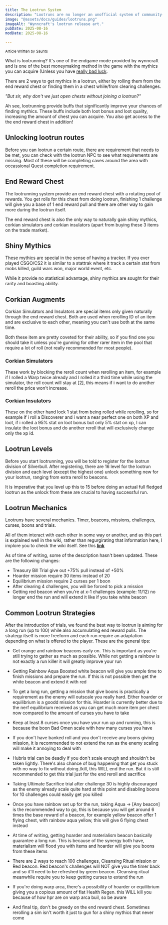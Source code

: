 ```yaml
---
title: The Lootrun System
description: "Lootruns are no longer an unofficial system of community-run chest routes and trackers! It is now a core gameplay mechanic."
image: "@assets/docs/guides/lootruns.png"
imageAlt: "Wynncraft's lootrun release art."
pubDate: 2025-08-16
modDate: 2025-08-16

---
```

<small>Article Written by Saunts</small>

What is lootrunning? It's one of the endgame mode provided by wynncraft and is one of the best moneymaking method in the game with the mythics you can acquire (Unless you have [really bad luck](https://wynnvets.org/wenluck).

There are 2 ways to get mythics in a lootrun, either by rolling them from the end reward chest or finding them in a chest while/from clearing challenges.

*"But sir, why don't we just open chests without joining a lootrun?"*

Ah see, lootrunning provide buffs that significantly improve your chances of finding mythics. These buffs include both loot bonus and loot quality, increasing the amount of chest you can acquire. You also get access to the the end reward chest in addition!

## Unlocking lootrun routes
Before you can lootrun a certain route, there are requirement that needs to be met, you can check with the lootrun NPC to see what requirements are missing. Most of these will be completing caves around the area with occassional Quest completion requirement.

## End Reward Chest

The lootrunning system provide an end reward chest with a rotating pool of rewards. You get rolls for this chest from doing lootrun, finishing 1 challenge will give you a base of 1 end reward pull and there are other way to gain more during the lootrun itself.

The end reward chest is also the only way to naturally gain shiny mythics, corkian simulators and corkian insulators (apart from buying these 3 items on the trade market).

## Shiny Mythics

These mythics are special in the sense of having a tracker. If you ever played CSGO/CS2 it is similar to a stattrak where it track a certain stat from mobs killed, guild wars won, major world event, etc.

While it provide no statistical advantage, shiny mythics are sought for their rarity and boasting ability.

## Corkian Augments

Corkian Simulators and Insulators are special items only given naturally through the end reward chest. Both are used when rerolling ID of an item and are exclusive to each other, meaning you can't use both at the same time.

Both these item are pretty coveted for their ability, so if you find one you should take it unless you're gunning for other rarer item in the pool that require a lot of roll (not really recommended for most people).

### Corkian Simulators
These work by blocking the reroll count when rerolling an item, for example if I rolled a Warp twice already and I rolled it a third time while using the simulator, the roll count will stay at [2], this means if i want to do another reroll the price won't increase.

### Corkian Insulators
These  on the other hand lock 1 stat from being rolled while rerolling, so for example if i roll a Discoverer and i want a near perfect one on both XP and loot, if i rolled a 95% stat on loot bonus but only 5% stat on xp, I can insulate the loot bonus and do another reroll that will exclusively change only the xp id.

## Lootrun Levels

Before you start lootrunning, you will be told to register for the lootrun division of Silverbull. After registering, there are 16 level for the lootrun division and each level (except the highest one) unlock something new for your lootrun, ranging from extra reroll to beacons. 

It is imperative that you level up this to 15 before doing an actual full fledged lootrun as the unlock from these are crucial to having successful run.

## Lootrun Mechanics

Lootruns have several mechanics. Timer, beacons, missions, challenges, curses, boons and trials.

All of them interact with each other in some way or another, and as this part is explained well in the wiki, rather than regurgirating that information here, I implore you to check the wiki itself. See this **[link](https://wynncraft.wiki.gg/wiki/Lootrunning#Lootrunning_Mechanics)**

As of time of writing, some of the description hasn't been updated. These are the following changes:
- Treasury Bill Trial give out +75% pull instead of +50%
- Hoarder mission require 30 items instead of 20
- Equilibrium mission require 2 curses per 1 boon
- After clearing 4 challenges, you will be forced to pick a mission
- Getting red beacon when you're at x-1 challenges (example: 11/12) no longer end the run and will extend it like if you take white beacon

## Common Lootrun Strategies

After the introduction of trials, we found the best way to lootrun is aiming for a long run (up to 100) while also accumulating end reward pulls. The strategy itself is more freeform and each run require an adaptation depending on what is offered to the player. These are the general tips:

- Get orange and rainbow beacons early on. This is important as you're still trying to gather as much as possible. While not getting a rainbow is not exactly a run killer it will greatly improve your run

- Getting Rainbow Aqua Boosted white beacon will give you ample time to finish missions and prepare the run. If this is not possible then get the white beacon and extend it with red

- To get a long run, getting a mission that give boons is practically a requirement as the enemy will outscale you really hard. Either hoarder or equilibrium is a goodd mission for this. Hoarder is currently better due to the nerf equilibrium received as you can get much more item per chest now compared to the amount of curses you have to take

- Keep at least 8 curses once you have your run up and running, this is because the boon Bad Omen scale with how many curses you have

- If you don't have banked roll and you don't receive any boons giving mission, it is recommended to not extend the run as the enemy scaling will make it annoying to deal with

- Hubris trial can be deadly if you don't scale enough and shouldn't be taken lightly. There's also chance of bug happening that get you stuck with no way to fix without doing /kill, this WILL end the run. But it is still recommended to get this trial just for the end reroll and sacrifice

- Taking Ultimate Sacrifice trial after challenge 30 is highly discouraged as the enemy already scale quite hard at this point and disabling boons for 10 challenges could easily get you killed

- Once you have rainbow set up for the run, taking Aqua -> [Any beacon] is the recommended way to go, this is because you will get around 6 times the base reward of a beacon, for example yellow beacon offer 1 flying chest, with rainbow aqua yellow, this will give 6 flying chest instead

- At time of writing, getting hoarder and materialism beacon basically guarantee a long run. This is because of the synergy both have, materialism will flood you with items and hoarder will give you boons from these items

- There are 2 ways to reach 100 challenges, Cleansing Ritual mission or Red beacon. Red beacon's challenges will NOT give you the timer back and so it'll need to be refreshed by green beacon. Cleansing ritual meanwhile require you to keep getting curses to extend the run

- If you're doing warp arca, there's a possibility of hoarder or equilibrium giving you a copious amount of flat Health Regen. this WILL kill you because of how hpr are on warp arca buil, so be aware

- And final tip, don't be greedy on the end reward chest. Sometimes rerolling a sim isn't worth it just to gun for a shiny mythics that never come